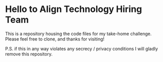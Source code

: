 # Hello to Align Technology Hiring Team

This is a repository housing the code files for my take-home challenge. Please feel free to clone, and thanks for visiting!

P.S. if this in any way violates any secrecy / privacy conditions I will gladly remove this repository.

